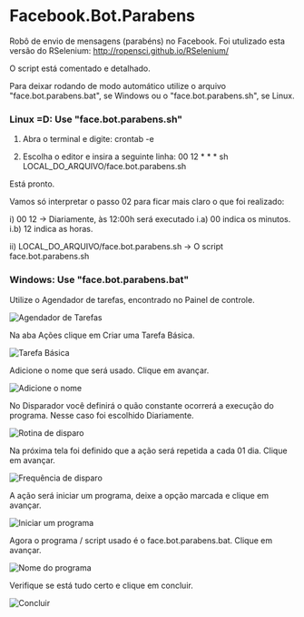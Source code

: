 # Facebook.Bot.Parabens
Robô de envio de mensagens (parabéns) no Facebook.
Foi utulizado esta versão do RSelenium: http://ropensci.github.io/RSelenium/

O script está comentado e detalhado.

Para deixar rodando de modo automático utilize o arquivo "face.bot.parabens.bat", se Windows ou o "face.bot.parabens.sh", se Linux.


### Linux =D: Use "face.bot.parabens.sh"

01) Abra o terminal e digite:
crontab -e

02) Escolha o editor e insira a seguinte linha:
00 12 * * * sh LOCAL_DO_ARQUIVO/face.bot.parabens.sh

Está pronto.

Vamos só interpretar o passo 02 para ficar mais claro o que foi realizado:

  i) 00 12 -> Diariamente, às 12:00h será executado
    i.a) 00 indica os minutos.
    i.b) 12 indica as horas.
    
  ii) LOCAL_DO_ARQUIVO/face.bot.parabens.sh -> O script face.bot.parabens.sh


### Windows: Use "face.bot.parabens.bat"

Utilize o Agendador de tarefas, encontrado no Painel de controle.

![Agendador de Tarefas](https://cloud.githubusercontent.com/assets/10408245/12852609/f61d665c-cc16-11e5-9c8c-fb2d9fd54137.jpg)

Na aba Ações clique em Criar uma Tarefa Básica.

![Tarefa Básica](https://cloud.githubusercontent.com/assets/10408245/12852608/f61d20ca-cc16-11e5-80b1-ff8019675abf.jpg)

Adicione o nome que será usado. Clique em avançar.

![Adicione o nome](https://cloud.githubusercontent.com/assets/10408245/12852610/f61da4aa-cc16-11e5-915d-b6de0590b859.jpg)

No Disparador você definirá o quão constante ocorrerá a execução do programa. Nesse caso foi escolhido Diariamente.

![Rotina de disparo](https://cloud.githubusercontent.com/assets/10408245/12852613/f62750e0-cc16-11e5-9a3d-e3c01ff5fe5e.jpg)

Na próxima tela foi definido que a ação será repetida a cada 01 dia. Clique em avançar.

![Frequência de disparo](https://cloud.githubusercontent.com/assets/10408245/12852611/f62149e8-cc16-11e5-962b-0f49008d794c.jpg)

A ação será iniciar um programa, deixe a opção marcada e clique em avançar.

![Iniciar um programa](https://cloud.githubusercontent.com/assets/10408245/12852612/f623fecc-cc16-11e5-986b-9fc1f29871a3.jpg)

Agora o programa / script usado é o face.bot.parabens.bat. Clique em avançar.

![Nome do programa](https://cloud.githubusercontent.com/assets/10408245/12852614/f635c68e-cc16-11e5-8a39-199cb2c3ee68.jpg)

Verifique se está tudo certo e clique em concluir.

![Concluir](https://cloud.githubusercontent.com/assets/10408245/12852615/f63c84c4-cc16-11e5-9eb3-4683388ec85d.jpg)
